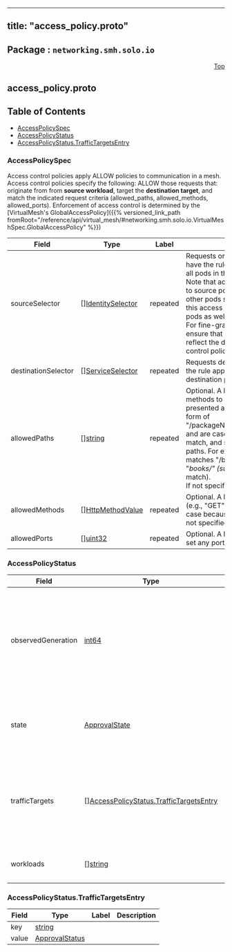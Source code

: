 
---
title: "access_policy.proto"
---

## Package : `networking.smh.solo.io`



<a name="top"></a>

<a name="API Reference for access_policy.proto"></a>
<p align="right"><a href="#top">Top</a></p>

## access_policy.proto


## Table of Contents
  - [AccessPolicySpec](#networking.smh.solo.io.AccessPolicySpec)
  - [AccessPolicyStatus](#networking.smh.solo.io.AccessPolicyStatus)
  - [AccessPolicyStatus.TrafficTargetsEntry](#networking.smh.solo.io.AccessPolicyStatus.TrafficTargetsEntry)







<a name="networking.smh.solo.io.AccessPolicySpec"></a>

### AccessPolicySpec
Access control policies apply ALLOW policies to communication in a mesh. Access control policies specify the following: ALLOW those requests that: originate from from **source workload**, target the **destination target**, and match the indicated request criteria (allowed_paths, allowed_methods, allowed_ports). Enforcement of access control is determined by the [VirtualMesh's GlobalAccessPolicy]({{% versioned_link_path fromRoot="/reference/api/virtual_mesh/#networking.smh.solo.io.VirtualMeshSpec.GlobalAccessPolicy" %}})


| Field | Type | Label | Description |
| ----- | ---- | ----- | ----------- |
| sourceSelector | [][IdentitySelector](#networking.smh.solo.io.IdentitySelector) | repeated | Requests originating from these pods will have the rule applied. Leave empty to have all pods in the mesh apply these policies.<br>Note that access control policies are mapped to source pods by their service account. If other pods share the same service account, this access control rule will apply to those pods as well.<br>For fine-grained access control policies, ensure that your service accounts properly reflect the desired boundary for your access control policies. |
| destinationSelector | [][ServiceSelector](#networking.smh.solo.io.ServiceSelector) | repeated | Requests destined for these pods will have the rule applied. Leave empty to apply to all destination pods in the mesh. |
| allowedPaths | [][string](#string) | repeated | Optional. A list of HTTP paths or gRPC methods to allow. gRPC methods must be presented as fully-qualified name in the form of "/packageName.serviceName/methodName" and are case sensitive. Exact match, prefix match, and suffix match are supported for paths. For example, the path "/books/review" matches "/books/review" (exact match), "*books/" (suffix match), or "/books*" (prefix match).<br>If not specified, allow any path. |
| allowedMethods | [][HttpMethodValue](#networking.smh.solo.io.HttpMethodValue) | repeated | Optional. A list of HTTP methods to allow (e.g., "GET", "POST"). It is ignored in gRPC case because the value is always "POST". If not specified, allows any method. |
| allowedPorts | [][uint32](#uint32) | repeated | Optional. A list of ports which to allow. If not set any port is allowed. |






<a name="networking.smh.solo.io.AccessPolicyStatus"></a>

### AccessPolicyStatus



| Field | Type | Label | Description |
| ----- | ---- | ----- | ----------- |
| observedGeneration | [int64](#int64) |  | The most recent generation observed in the the AccessPolicy metadata. If the observedGeneration does not match generation, the controller has not received the most recent version of this resource. |
| state | [ApprovalState](#networking.smh.solo.io.ApprovalState) |  | The state of the overall resource. It will only show accepted if it has been successfully applied to all target meshes. |
| trafficTargets | [][AccessPolicyStatus.TrafficTargetsEntry](#networking.smh.solo.io.AccessPolicyStatus.TrafficTargetsEntry) | repeated | The status of the AccessPolicy for each TrafficTarget to which it has been applied. An AccessPolicy may be Accepted for some TrafficTargets and rejected for others. |
| workloads | [][string](#string) | repeated | The list of Workloads to which this policy has been applied. |






<a name="networking.smh.solo.io.AccessPolicyStatus.TrafficTargetsEntry"></a>

### AccessPolicyStatus.TrafficTargetsEntry



| Field | Type | Label | Description |
| ----- | ---- | ----- | ----------- |
| key | [string](#string) |  |  |
| value | [ApprovalStatus](#networking.smh.solo.io.ApprovalStatus) |  |  |





 <!-- end messages -->

 <!-- end enums -->

 <!-- end HasExtensions -->

 <!-- end services -->

